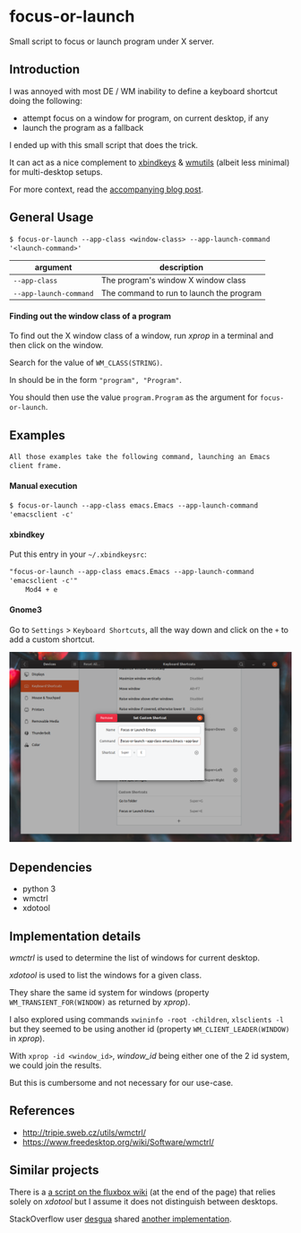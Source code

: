 # focus-or-launch

Small script to focus or launch program under X server.


## Introduction

I was annoyed with most DE / WM inability to define a keyboard shortcut doing the following:

 - attempt focus on a window for program, on current desktop, if any
 - launch the program as a fallback

I ended up with this small script that does the trick.

It can act as a nice complement to [xbindkeys](https://www.nongnu.org/xbindkeys/) & [wmutils](https://github.com/wmutils) (albeit less minimal) for multi-desktop setups.

For more context, read the [accompanying blog post](https://www.eigenbahn.com/2020/01/22/gnome-shortcut-focus-or-launch).


## General Usage

    $ focus-or-launch --app-class <window-class> --app-launch-command '<launch-command>'

| argument               | description                              |
|------------------------|------------------------------------------|
| `--app-class`          | The program's window X window class      |
| `--app-launch-command` | The command to run to launch the program |


#### Finding out the window class of a program

To find out the X window class of a window, run _xprop_ in a terminal and then click on the window.

Search for the value of `WM_CLASS(STRING)`.

In should be in the form `"program", "Program"`.

You should then use the value `program.Program` as the argument for `focus-or-launch`.


## Examples

    All those examples take the following command, launching an Emacs client frame.

#### Manual execution

    $ focus-or-launch --app-class emacs.Emacs --app-launch-command 'emacsclient -c'


#### xbindkey

Put this entry in your `~/.xbindkeysrc`:

    "focus-or-launch --app-class emacs.Emacs --app-launch-command 'emacsclient -c'"
        Mod4 + e


#### Gnome3

Go to `Settings` > `Keyboard Shortcuts`, all the way down and click on the `+` to add a custom shortcut.

![gnome_shortcut_settings](/gnome_shortcut_settings.png)


## Dependencies

 - python 3
 - wmctrl
 - xdotool


## Implementation details

_wmctrl_ is used to determine the list of windows for current desktop.

_xdotool_ is used to list the windows for a given class.

They share the same id system for windows (property `WM_TRANSIENT_FOR(WINDOW)` as returned by _xprop_).

I also explored using commands `xwininfo -root -children`, `xlsclients -l` but they seemed to be using another id  (property `WM_CLIENT_LEADER(WINDOW)` in _xprop_).

With `xprop -id <window_id>`, _window_id_ being either one of the 2 id system, we could join the results.

But this is cumbersome and not necessary for our use-case.


## References

 - http://tripie.sweb.cz/utils/wmctrl/
 - https://www.freedesktop.org/wiki/Software/wmctrl/


## Similar projects

There is a [a script on the fluxbox wiki](http://fluxbox-wiki.org/Keyboard_shortcuts.html) (at the end of the page) that relies solely on _xdotool_ but I assume it does not distinguish between desktops.

StackOverflow user [desgua](https://askubuntu.com/users/12943/desgua) shared [another implementation](https://askubuntu.com/questions/127284/command-to-launch-an-application-or-to-show-its-window-if-already-launched).

